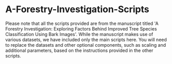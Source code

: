 # A-Forestry-Investigation-Scripts

Please note that all the scripts provided are from the manuscript titled 'A Forestry Investigation: Exploring Factors Behind Improved Tree Species Classification Using Bark Images'. While the manuscript makes use of various datasets, we have included only the main scripts here. You will need to replace the datasets and other optional components, such as scaling and additional parameters, based on the instructions provided in the other scripts.

